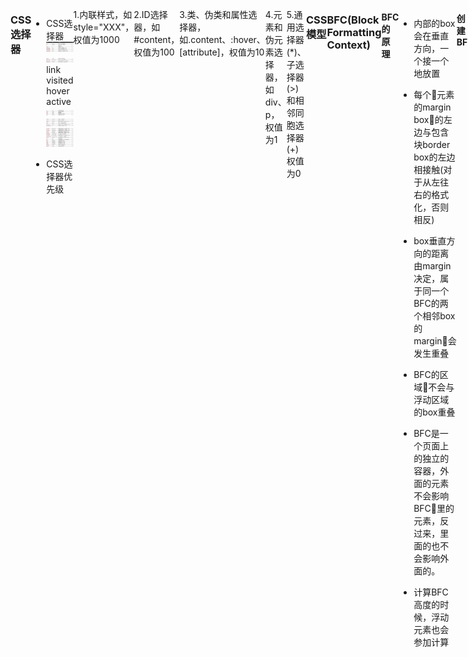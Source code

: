 ### CSS选择器
* CSS选择器
![CSS选择器](../images/cssSelector1.png)
![CSS选择器](../images/cssSelector2.png)
link visited hover active
![CSS选择器](../images/cssSelector3.png)
![CSS选择器](../images/cssSelector4.png)
![CSS选择器](../images/cssSelector5.png)

* CSS选择器优先级

1.内联样式，如style="XXX"，权值为1000

2.ID选择器，如#content，权值为100

3.类、伪类和属性选择器，如.content、:hover、[attribute]，权值为10

4.元素和伪元素选择器，如div、p，权值为1

5.通用选择器(*)、子选择器(>)和相邻同胞选择器(+)权值为0

### CSS模型
![盒子模型](../images/box.png)
````
//标准模型
box-sizing: content-box;
//IE模型
box-sizing: border-box;
````

### BFC(Block Formatting Context)
#### BFC的原理

* 内部的box会在垂直方向，一个接一个地放置

* 每个元素的margin box的左边与包含块border box的左边相接触(对于从左往右的格式化，否则相反)

* box垂直方向的距离由margin决定，属于同一个BFC的两个相邻box的margin会发生重叠

* BFC的区域不会与浮动区域的box重叠

* BFC是一个页面上的独立的容器，外面的元素不会影响BFC里的元素，反过来，里面的也不会影响外面的。

* 计算BFC高度的时候，浮动元素也会参加计算

#### 创建BFC
* float属性不为none(脱离文档流)

* position为absolute或fixed

* display为inline-block, table-cell, table-caption, inline-flex

* overflow不为visible

* 根元素

#### 应用场景
* 自适应两栏布局

* 消除内部浮动

* 防止垂直margin重叠

### float
破坏性 包裹性 清空格
````
//伪元素:after
.clearfix:after {
    content: '';
    display: table;
    clear: both;
}
.clearfix {
    *zoom: 1; /* 兼容IE低版本 */
}
````
### position
* relative

relative会导致自身位置的相对变化，而不会影响其他元素的位置、大小。

* absolute

1.**absolute元素脱离了文档结构**：和relative不同，其他三个元素的位置重新排列了。只要元素会脱离文档结构，它就会产生破坏性，导致父元素坍塌。

2.**包裹性**：之前<p>的宽度是撑满整个屏幕的，而此时<p>的宽度刚好时内容的宽度。

3.**跟随性**：虽然absolute元素脱离了文档结构，但是它的位置并没有发生变化，还是老老实实地呆在它原本的位置，因为我们此时没有设置top、left的值。

4.absolute元素会悬浮在页面上方，会遮挡住下方的页面内容。

* 定位上下文

1.relative元素的定位永远时相对于**元素自身**设置的，~~和其他元素没关系，也不会影响其他元素~~。

2.fixed元素的定位是相对于**window(或iframe)边界**的，和其他元素没有关系。但是它具有**破坏性**，~~会导致其他元素位置的变化~~。

3.absoulte会递归查找该元素的所有**父元素**，如果找到一个设置了**position:relative/absolute/fixed**的元素，就以该元素为基准定位，如果没找到，就以**浏览器边界**定位。

### flex
![flex布局](../images/flex.png)
* flex-direction设置主轴的方向
row(默认值)：主轴为水平方向，起点在左端。

row-reverse：主轴为水平方向，起点在右边。

column：主轴为垂直方向，起点在上沿。

column-reverse：主轴为垂直方向，起点在下沿。

* justify-content属性定义了项目在主轴上的对齐方式

![justify-content主轴对齐方式](../images/justifyContent.png)

* align-items属性定义项目在交叉轴上如何对齐

stretch(默认值)：如果项目未设置高度或设为auto，将占满整个容器的高度。

![align-items交叉轴对齐方式](../images/alignItem.png)

### 内联元素 块级元素
* 内联元素 display: inline;

a br img input span textarea

* 块级元素 display: block;

div dl(定义列表) form h1 hr ol(排序表单) p table

````
<dl>
    <dt>计算器</dt>
    <dd>用来计算的仪器</dd>
</dl>

<ol start="7">
    <li>Tea</li>
</ol>
````
### 居中
* 水平居中
````
//行内元素
.inline-element {
    text-align: center;
}
//块级元素
.block-element {
    text-align: center;
}
.item-block-element {
    width: 1000px;
    margin: auto;
}
//绝对定位元素结合left和margin实现，但是必须知道宽度
.position-element {
    width: 500px;
    height: 100px;
    position: relative;
}
.item-position-element {
    width: 300px;
    height: 100px;
    position: absolute;
    left: 50%;
    margin-left: -150px;
}
````
* 垂直居中
````
//行内元素
.inline-element {
    height: 50px;
    line-height: 50px;
}
### 水平垂直居中
* 方法1: 绝对定位+transform

优点：不需要提前知道尺寸

缺点：兼容性不好

````
#container {
    position: relative;
}
#center {
    width: 100px;
    height: 100px;
    position: absolute;
    top: 50%;
    left: 50%;
    transform: translate(-50%, -50%);
}
````
* 方法2: 绝对定位元素+left+margin

缺点：必须知道尺寸

````
#container {
    position: relative;
}
#center {
    width: 80px;
    height: 40px;
    position: absolute;
    left: 50%;
    top: 50%;
    margin-left: -40px;
    margin-top: -20px;
}
````
* 方法3: 绝对定位+margin: auto

优点：不需要提前知道尺寸，兼容性好
````
#container {
    position: relative;
}
#center {
    position: absolute;
    margin: auto;
    top: 0;
    bottom: 0;
    left: 0;
    right: 0;
}
````
* 方法4: flex
````
#container {
    display: flex;
    justify-content: center;
    align-items: center;
}
````
### 右边宽度固定，左边自适应
* 方法1
````
<style>
    body {
        display: flex;
    }
    .left {
        background-color: rebeccapurple;
        height: 200px;
        flex: 1;
    }
    .right {
        background-color: red;
        height: 200px;
        width: 100px;
    }
</style>
<body>
    <div class="left"></div>
    <div class="right"></div>
</body>
````
* 方法2
````
<style>
    div {
        height: 200px;
    }
    .right {
        float: right;
        width: 200px;
        backgroud-color: rebeccapurple;
    }
    .left {
        margin-right: 200px;
        background-color: red;
    }
</style>
<body>
    <div class="right"></div>
    <div class="left"></div>
</body>
````
### 伪类 伪元素
* 伪类本质上是为了弥补常规CSS选择器的不足，以便获取到更多信息

* 伪元素本质上是创建了一个有内容的虚拟容器

* CSS3中伪类和伪元素的语法不同

* 可以同时使用多个伪类，而只能同时使用一个伪元素

CSS伪类用于向某些选择器添加特殊的效果。
![伪类](../images/pseudoClass.png)

CSS伪元素用于将特殊的效果添加到某些选择器。
![伪元素](../images/pseudoElement.png)